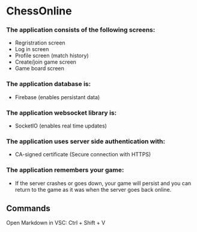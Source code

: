 # ChessOnline

### The application consists of the following screens:

- Regristration screen
- Log in screen
- Profile screen (match history)
- Create/join game screen
- Game board screen

### The application database is:

- Firebase (enables persistant data)

### The application websocket library is:

- SocketIO (enables real time updates)

### The application uses server side authentication with:

- CA-signed certificate (Secure connection with HTTPS)

### The application remembers your game:

- If the server crashes or goes down, your game will persist and you can return to the game as it
  was when the server goes back online.

## Commands

Open Markdown in VSC: Ctrl + Shift + V
